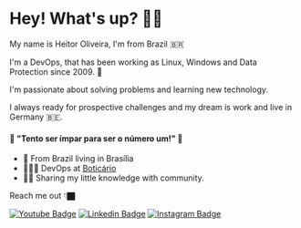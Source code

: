 # Hey! What's up? 🤙🏿
My name is Heitor Oliveira, I'm from Brazil 🇧🇷 

I'm a DevOps, that has been working as Linux, Windows and Data Protection since 2009. 🥵

I'm passionate about solving problems and learning new technology. 

I always ready for prospective challenges and my dream is work and live in Germany 🇧🇪.

####  🧠 "Tento ser ímpar para ser o número um!" 🥇

- 📍 From Brazil living in Brasília
- 👨🏿‍💻 DevOps at [Boticário](https://www.grupoboticario.com.br/)
- ✌🏿 Sharing my little knowledge with community.

Reach me out 👇🏿

[![Youtube Badge](https://img.shields.io/badge/-Youtube-FF0000?style=flat-square&labelColor=FF0000&logo=youtube&logoColor=white&link=https://www.youtube.com/channel/UC6DwbDXSDIxIpYdjyJcyFvg/videos)](https://www.youtube.com/channel/UC6DwbDXSDIxIpYdjyJcyFvg/videos) [![Linkedin Badge](https://img.shields.io/badge/-LinkedIn-blue?style=flat-square&logo=Linkedin&logoColor=white&link=https://www.linkedin.com/in/heitoroliveira/)](https://www.linkedin.com/in/heitoroliveira/) [![Instagram Badge](https://img.shields.io/badge/-Instagram-violet?style=flat-square&logo=Instagram&logoColor=white&link=https://www.instagram.com/heitorboliva/)](https://www.instagram.com/heitorboliva/)
